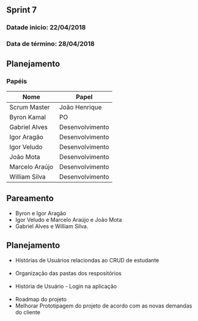 ## Sprint 7

### Datade inicio: 22/04/2018

### Data de término: 28/04/2018

## Planejamento
### Papéis

|Nome|Papel|
|----|----|
|Scrum Master|João Henrique|
|Byron Kamal|PO|
|Gabriel Alves|Desenvolvimento|
|Igor Aragão|Desenvolvimento|
|Igor Veludo|Desenvolvimento|
|João Mota|Desenvolvimento|
|Marcelo Araújo|Desenvolvimento|
|William Silva|Desenvolvimento|

## Pareamento
<ul>
 <li>Byron e Igor Aragão</li>
 <li>Igor Veludo e Marcelo Araújo e João Mota</li>
 <li>Gabriel Alves e William Silva. </li>
</ul>

## Planejamento
<ul>
  <li>Histórias de Usuários relaciondas ao CRUD de estudante</li>
  <li>Organização das pastas dos   respositórios</li>
  <li>História de Usuário - Login   na  aplicação</li>
  <li>Roadmap do projeto</li>
  <li>Melhorar Prototipagem do projeto de acordo com as novas demandas do cliente</li>
</ul>

